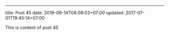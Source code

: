 ---
title: Post 45
date: 2019-09-14T08:08:03+07:00
updated: 2017-07-01T19:45:14+07:00

This is content of post 45